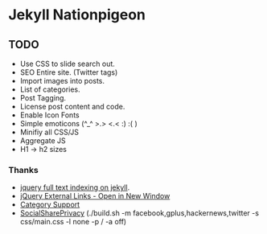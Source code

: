 Jekyll Nationpigeon
===================

TODO
----

- Use CSS to slide search out.
- SEO Entire site. (Twitter tags)
- Import images into posts.
- List of categories.
- Post Tagging.
- License post content and code.
- Enable Icon Fonts
- Simple emoticons (^_^ >.> <.< :) :( )
- Minifiy all CSS/JS
- Aggregate JS
- H1 -> h2 sizes

### Thanks
- [jquery full text indexing on jekyll](http://www.marran.com/tech/jquery-full-text-indexing-on-jekyll/).
- [jQuery External Links - Open in New Window](http://www.unseenrevolution.com/jquery-external-links-new-window/)
- [Category Support](https://github.com/recurser/jekyll-plugins)
- [SocialSharePrivacy](https://github.com/panzi/SocialSharePrivacy) (./build.sh -m facebook,gplus,hackernews,twitter -s css/main.css -l none -p / -a off)

